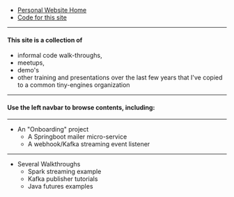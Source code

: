  * [Personal Website Home](https://chrislomeli.gatsbyjs.io/)
 * [Code for this site](https://github.com/tiny-engines-code)

---

#### This site is a collection of 
 - informal code walk-throughs, 
 - meetups, 
 - demo's 
 - other training and presentations 
 over the last few years that I've copied to a common tiny-engines organization
---
 
#### Use the left navbar to browse contents, including:

---
* An "Onboarding" project
  * A Springboot mailer micro-service
  * A webhook/Kafka streaming event listener
---
* Several Walkthroughs
  * Spark streaming example
  * Kafka publisher tutorials
  * Java futures examples

